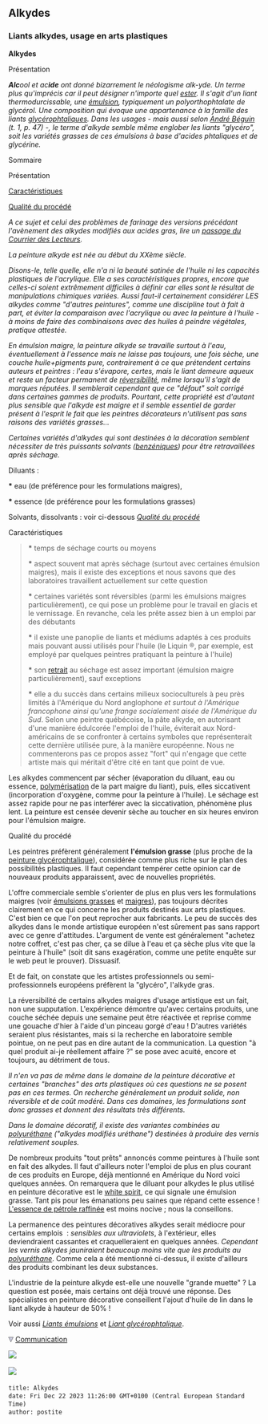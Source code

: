 ## Alkydes
### Liants alkydes, usage en arts plastiques
 **Alkydes**

Présentation

**_A_**_**lc**ool et ac**ide** ont donné bizarrement le néologisme alk-yde. Un terme plus qu'imprécis car il peut désigner n'importe quel [ester](ester.html). Il s'agit d'un liant thermodurcissable, une [émulsion](emulsion.html), typiquement un polyorthophtalate de glycérol. Une composition qui évoque une appartenance à la famille des liants [glycérophtaliques](glycerophtalique.html). Dans les usages - mais aussi selon [André Béguin](livres.html#beguin) (t. 1, p. 47) -, le terme d'alkyde semble même englober les liants "glycéro", soit les variétés grasses de ces émulsions à base d'acides phtaliques et de glycérine._

Sommaire

[](alkydes.html#presentation)Présentation

[Caractéristiques](alkydes.html#caracteristiques)

[Qualité du procédé](alkydes.html#qualiteduprocede)

_A ce sujet et celui des problèmes de farinage des versions précédant l'avènement des alkydes modifiés aux acides gras, lire un [passage du Courrier des Lecteurs](courrierdeslecteurs2008c080.html#20081212fvajout2011)._

_La peinture alkyde est née au début du XXème siècle._

_Disons-le, telle quelle, elle n'a ni la beauté satinée de l'huile ni les capacités plastiques de l'acrylique. Elle a ses caractéristiques propres, encore que celles-ci soient extrêmement difficiles à définir car elles sont le résultat de manipulations chimiques variées. Aussi faut-il certainement considérer LES alkydes comme "d'autres peintures", comme une discipline tout à fait à part, et éviter la comparaison avec l'acrylique ou avec la peinture à l'huile - à moins de faire des combinaisons avec des huiles à peindre végétales, pratique attestée._

_En émulsion maigre, la peinture alkyde se travaille surtout à l'eau, éventuellement à l'essence mais ne laisse pas toujours, une fois sèche, une couche huile+pigments pure, contrairement à ce que prétendent certains auteurs et peintres : l'eau s'évapore, certes, mais le liant demeure aqueux et reste un facteur permanent de [réversibilité](liants.html#reversibilite), même lorsqu'il s'agit de marques réputées. Il semblerait cependant que ce "défaut" soit corrigé dans certaines gammes de produits. Pourtant, cette propriété est d'autant plus sensible que l'alkyde est maigre et il semble essentiel de garder présent à l'esprit le fait que les peintres décorateurs n'utilisent pas sans raisons des variétés grasses..._

_Certaines variétés d'alkydes qui sont destinées à la décoration semblent nécessiter de très puissants solvants ([benzéniques](benzene.html)) pour être retravaillées après séchage._

Diluants :

**\*** eau (de préférence pour les formulations maigres),

**\*** essence (de préférence pour les formulations grasses)

Solvants, dissolvants : voir ci-dessous [_Qualité du procédé_](alkydes.html#qualiteduprocede)

Caractéristiques

> **\*** temps de séchage courts ou moyens
> 
> **\*** aspect souvent mat après séchage (surtout avec certaines émulsion maigres), mais il existe des exceptions et nous savons que des laboratoires travaillent actuellement sur cette question
> 
> **\*** certaines variétés sont réversibles (parmi les émulsions maigres particulièrement), ce qui pose un problème pour le travail en glacis et le vernissage. En revanche, cela les prête assez bien à un emploi par des débutants
> 
> **\*** il existe une panoplie de liants et médiums adaptés à ces produits mais pouvant aussi utilisés pour l'huile (le Liquin ®, par exemple, est employé par quelques peintres pratiquant la peinture à l'huile)
> 
> **\*** son [retrait](retrait.html) au séchage est assez important (émulsion maigre particulièrement), sauf exceptions
> 
> **\*** elle a du succès dans certains milieux socioculturels à peu près limités à l'Amérique du Nord anglophone _et surtout à l'Amérique francophone ainsi qu'une frange socialement aisée de l'Amérique du Sud_. Selon une peintre québécoise, la pâte alkyde, en autorisant d'une manière édulcorée l'emploi de l'huile, éviterait aux Nord-américains de se confronter à certains symboles que représenterait cette dernière utilisée pure, à la manière européenne. Nous ne commenterons pas ce propos assez "fort" qui n'engage que cette artiste mais qui méritait d'être cité en tant que point de vue.

Les alkydes commencent par sécher (évaporation du diluant, eau ou essence, [polymérisation](polymere.html) de la part maigre du liant), puis, elles siccativent (incorporation d'oxygène, comme pour la peinture à l'huile). Le séchage est assez rapide pour ne pas interférer avec la siccativation, phénomène plus lent. La peinture est censée devenir sèche au toucher en six heures environ pour l'émulsion maigre.

Qualité du procédé

Les peintres préfèrent généralement **l'émulsion grasse** (plus proche de la [peinture glycérophtalique](glycerophtalique.html)), considérée comme plus riche sur le plan des possibilités plastiques. Il faut cependant tempérer cette opinion car de nouveaux produits apparaissent, avec de nouvelles propriétés.

L'offre commerciale semble s'orienter de plus en plus vers les formulations maigres (voir [émulsions grasses](liantsemulsions.html#emulsionsgrasses) et [maigres](liantsemulsions.html#emulsionsmaigres)), pas toujours décrites clairement en ce qui concerne les produits destinés aux arts plastiques. C'est bien ce que l'on peut reprocher aux fabricants. Le peu de succès des alkydes dans le monde artistique européen n'est sûrement pas sans rapport avec ce genre d'attitudes. L'argument de vente est généralement "achetez notre coffret, c'est pas cher, ça se dilue à l'eau et ça sèche plus vite que la peinture à l'huile" (soit dit sans exagération, comme une petite enquête sur le web peut le prouver). Dissuasif.

Et de fait, on constate que les artistes professionnels ou semi-professionnels européens préfèrent la "glycéro", l'alkyde gras.

La réversibilité de certains alkydes maigres d'usage artistique est un fait, non une supputation. L'expérience démontre qu'avec certains produits, une couche séchée depuis une semaine peut être réactivée et reprise comme une gouache d'hier à l'aide d'un pinceau gorgé d'eau ! D'autres variétés seraient plus résistantes, mais si la recherche en laboratoire semble pointue, on ne peut pas en dire autant de la communication. La question "à quel produit ai-je réellement affaire ?" se pose avec acuité, encore et toujours, au détriment de tous.

_Il n'en va pas de même dans le domaine de la peinture décorative et certaines "branches" des arts plastiques où ces questions ne se posent pas en ces termes. On recherche généralement un produit solide, non réversible et de coût modéré. Dans ces domaines, les formulations sont donc grasses et donnent des résultats très différents._

_Dans le domaine décoratif, il existe des variantes combinées au [polyuréthane](polyurethane.html) ("alkydes modifiés uréthane") destinées à produire des vernis relativement souples._

De nombreux produits "tout prêts" annoncés comme peintures à l'huile sont en fait des alkydes. Il faut d'ailleurs noter l'emploi de plus en plus courant de ces produits en Europe, déjà mentionné en Amérique du Nord voici quelques années. On remarquera que le diluant pour alkydes le plus utilisé en peinture décorative est le [white spirit](essences.html#whitespirit), ce qui signale une émulsion grasse. Tant pis pour les émanations peu saines que répand cette essence ! [L'essence de pétrole raffinée](essences.html#lessencedepetrole) est moins nocive ; nous la conseillons.

La permanence des peintures décoratives alkydes serait médiocre pour certains emplois  : _sensibles aux ultraviolets_, à l'extérieur, elles deviendraient cassantes et craquelleraient en quelques années. _Cependant les vernis alkydes jauniraient beaucoup moins vite que les produits au [polyuréthane](polyurethane.html)_. Comme cela a été mentionné ci-dessus, il existe d'ailleurs des produits combinant les deux substances.

L'industrie de la peinture alkyde est-elle une nouvelle "grande muette" ? La question est posée, mais certains ont déjà trouvé une réponse. Des spécialistes en peinture décorative conseillent l'ajout d'huile de lin dans le liant alkyde à hauteur de 50% !

Voir aussi [_Liants émulsions_](liantsemulsions.html#alkydes) et _[Liant glycérophtalique](glycerophtalique.html)_.



![](images/flechebas.gif) [Communication](http://www.artrealite.com/annonceurs.htm) 

[![](https://cbonvin.fr/sites/regie.artrealite.com/visuels/campagne1.png)](index-2.html#20131014)

![](https://cbonvin.fr/sites/regie.artrealite.com/visuels/campagne2.png)
```
title: Alkydes
date: Fri Dec 22 2023 11:26:00 GMT+0100 (Central European Standard Time)
author: postite
```
